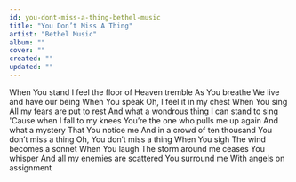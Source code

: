 ```yaml
---
id: you-dont-miss-a-thing-bethel-music
title: "You Don’t Miss A Thing"
artist: "Bethel Music"
album: ""
cover: ""
created: ""
updated: ""
---
```


When You stand
I feel the floor of Heaven tremble
As You breathe
We live and have our being
When You speak
Oh, I feel it in my chest
When You sing
All my fears are put to rest
And what a wondrous thing
I can stand to sing
'Cause when I fall to my knees
You’re the one who pulls me up again
And what a mystery
That You notice me
And in a crowd of ten thousand
You don’t miss a thing
Oh, You don’t miss a thing
When You sigh
The wind becomes a sonnet
When You laugh
The storm around me ceases
You whisper
And all my enemies are scattered
You surround me
With angels on assignment